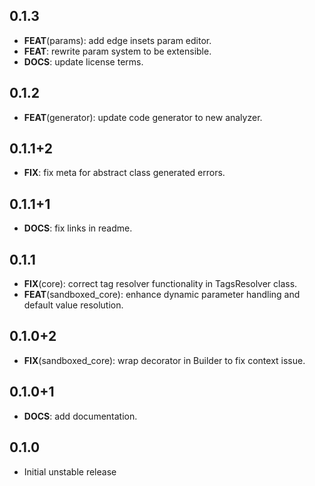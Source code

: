 ## 0.1.3

 - **FEAT**(params): add edge insets param editor.
 - **FEAT**: rewrite param system to be extensible.
 - **DOCS**: update license terms.

## 0.1.2

 - **FEAT**(generator): update code generator to new analyzer.

## 0.1.1+2

 - **FIX**: fix meta for abstract class generated errors.

## 0.1.1+1

 - **DOCS**: fix links in readme.

## 0.1.1

 - **FIX**(core): correct tag resolver functionality in TagsResolver class.
 - **FEAT**(sandboxed_core): enhance dynamic parameter handling and default value resolution.

## 0.1.0+2

 - **FIX**(sandboxed_core): wrap decorator in Builder to fix context issue.

## 0.1.0+1

 - **DOCS**: add documentation.

## 0.1.0

* Initial unstable release
